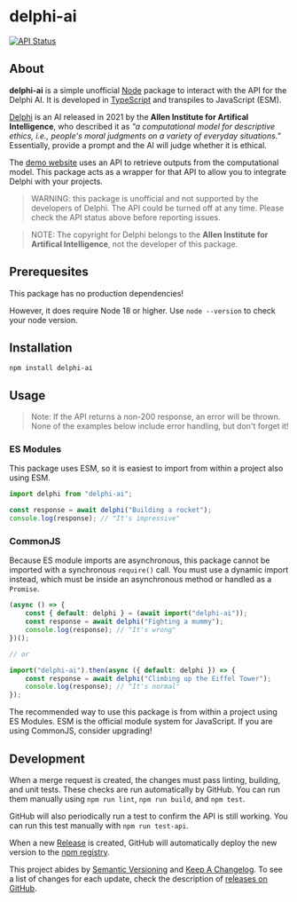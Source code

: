 # delphi-ai
[![API Status](https://github.com/JstnMcBrd/delphi-ai/workflows/API%20Status/badge.svg)](https://github.com/JstnMcBrd/delphi-ai/actions/workflows/api.yml)

## About

**delphi-ai** is a simple unofficial [Node](https://nodejs.org/) package to interact with the API for the Delphi AI. It is developed in [TypeScript](https://www.typescriptlang.org/) and transpiles to JavaScript (ESM).

[Delphi](https://delphi.allenai.org/) is an AI released in 2021 by the **Allen Institute for Artifical Intelligence**, who described it as *"a computational model for descriptive ethics, i.e., people's moral judgments on a variety of everyday situations."* Essentially, provide a prompt and the AI will judge whether it is ethical.

The [demo website](https://delphi.allenai.org/) uses an API to retrieve outputs from the computational model. This package acts as a wrapper for that API to allow you to integrate Delphi with your projects.

> WARNING: this package is unofficial and not supported by the developers of Delphi. The API could be turned off at any time. Please check the API status above before reporting issues.

> NOTE: The copyright for Delphi belongs to the **Allen Institute for Artifical Intelligence**, not the developer of this package.

## Prerequesites

This package has no production dependencies!

However, it does require Node 18 or higher. Use `node --version` to check your node version.

## Installation

`npm install delphi-ai`

## Usage

> Note: If the API returns a non-200 response, an error will be thrown.
> None of the examples below include error handling, but don't forget it!

### ES Modules

This package uses ESM, so it is easiest to import from within a project also using ESM.

```js
import delphi from "delphi-ai";

const response = await delphi("Building a rocket");
console.log(response); // "It's impressive"
```

### CommonJS

Because ES module imports are asynchronous, this package cannot be imported with a synchronous `require()` call.
You must use a dynamic import instead, which must be inside an asynchronous method or handled as a `Promise`.

```js
(async () => {
    const { default: delphi } = (await import("delphi-ai"));
    const response = await delphi("Fighting a mummy");
    console.log(response); // "It's wrong"
})();

// or

import("delphi-ai").then(async ({ default: delphi }) => {
    const response = await delphi("Climbing up the Eiffel Tower");
    console.log(response); // "It's normal"
});
```

The recommended way to use this package is from within a project using ES Modules.
ESM is the official module system for JavaScript. If you are using CommonJS, consider upgrading!

## Development

When a merge request is created, the changes must pass linting, building, and unit tests. These checks are run automatically by GitHub. You can run them manually using `npm run lint`, `npm run build`, and `npm test`.

GitHub will also periodically run a test to confirm the API is still working. You can run this test manually with `npm run test-api`.

When a new [Release](https://github.com/JstnMcBrd/delphi-ai/releases) is created, GitHub will automatically deploy the new version to the [npm registry](https://npmjs.com/package/delphi-ai).

This project abides by [Semantic Versioning](https://semver.org/) and [Keep A Changelog](https://keepachangelog.com/). To see a list of changes for each update, check the description of [releases on GitHub](https://github.com/JstnMcBrd/delphi-ai/releases).
